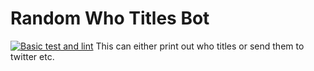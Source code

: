 # Random Who Titles Bot
[![Basic test and lint](https://github.com/keefbaker/random-who-titles-bot/actions/workflows/pylint.yml/badge.svg)](https://github.com/keefbaker/random-who-titles-bot/actions/workflows/pylint.yml)
This can either print out who titles or send them to twitter etc.
